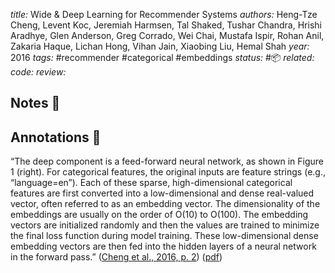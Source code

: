 *title:* Wide & Deep Learning for Recommender Systems
*authors:* Heng-Tze Cheng, Levent Koc, Jeremiah Harmsen, Tal Shaked, Tushar Chandra, Hrishi Aradhye, Glen Anderson, Greg Corrado, Wei Chai, Mustafa Ispir, Rohan Anil, Zakaria Haque, Lichan Hong, Vihan Jain, Xiaobing Liu, Hemal Shah
*year:* 2016
*tags:* #recommender #categorical #embeddings
*status:* #📦 
*related:*
*code:*
*review:*

## Notes 📍

## Annotations 📖

“The deep component is a feed-forward neural network, as shown in Figure 1 (right). For categorical features, the original inputs are feature strings (e.g., “language=en”). Each of these sparse, high-dimensional categorical features are first converted into a low-dimensional and dense real-valued vector, often referred to as an embedding vector. The dimensionality of the embeddings are usually on the order of O(10) to O(100). The embedding vectors are initialized randomly and then the values are trained to minimize the final loss function during model training. These low-dimensional dense embedding vectors are then fed into the hidden layers of a neural network in the forward pass.” ([Cheng et al., 2016, p. 2](zotero://select/library/items/EZUKWCIB)) ([pdf](zotero://open-pdf/library/items/QGHKZ7UB?page=2&annotation=KS6UM9FZ))